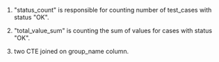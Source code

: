 1. "status_count" is responsible for counting number of test_cases with status "OK".

2. "total_value_sum" is counting the sum of values for cases with status "OK". 

3. two CTE joined on group_name column. 
